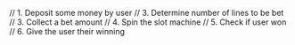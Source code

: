 // 1. Deposit some money by user
// 3. Determine number of lines to be bet
// 3. Collect a bet amount
// 4. Spin the slot machine
// 5. Check if user won
// 6. Give the user their winning
